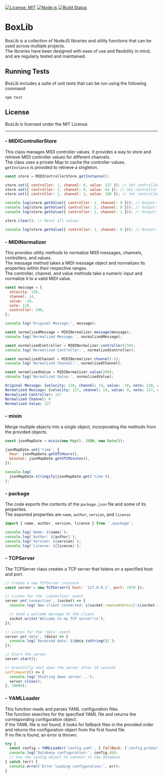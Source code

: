 [![License: MIT](https://img.shields.io/badge/License-MIT-yellow.svg)](https://opensource.org/licenses/MIT)
[![Node.js](https://img.shields.io/badge/Node.js-18.x-green.svg)](https://nodejs.org/en/download/)
[![Build Status](https://img.shields.io/badge/Build-Passed-brightgreen)](https://example.com/build-details)


# BoxLib
BoxLib is a collection of NodeJS libraries and utility functions that can be used across multiple projects.  
The libraries have been designed with ease of use and flexibility in mind, and are regularly tested and maintained.

## Running Tests
BoxLib includes a suite of unit tests that can be run using the following command:
```
npm test
```

## License
BoxLib is licensed under the MIT License.

***
### - MIDIControllerStore
This class manages MIDI controller values.
It provides a way to store and retrieve MIDI controller values for different channels.  
The class uses a private Map to cache the controller values.  
`getInstance` is provided to retrieve a singleton.  

```javascript
const store = MIDIControllerStore.getInstance();

store.set({ controller: 1, channel: 0, value: 127 }); // Set controller 1 on channel 0 to 127
store.set({ controller: 2, channel: 0, value: 64 }); // Set controller 2 on channel 0 to 64
store.set({ controller: 1, channel: 1, value: 100 }); // Set controller 1 on channel 1 to 100

console.log(store.getValue({ controller: 1, channel: 0 })); // Output: 127
console.log(store.getValue({ controller: 2, channel: 0 })); // Output: 64
console.log(store.getValue({ controller: 1, channel: 1 })); // Output: 100

store.clear(); // Reset all values

console.log(store.getValue({ controller: 1, channel: 0 })); // Output: 0 (default value)
```

### - MIDINormalizer
This provides utility methods to normalize MIDI messages, channels, controllers, and values.  
The message method takes a MIDI message object and normalizes its properties within their respective ranges.  
The controller, channel, and value methods take a numeric input and normalize it to a valid MIDI value.  

```javascript
const message = {
  velocity: 130,
  channel: 14,
  value: -10,
  note: 128,
  controller: 200,
};

console.log('Original Message:', message);

const normalizedMessage = MIDINormalizer.message(message);
console.log('Normalized Message:', normalizedMessage);

const normalizedController = MIDINormalizer.controller(150);
console.log('Normalized Controller:', normalizedController);

const normalizedChannel = MIDINormalizer.channel(-1);
console.log('Normalized Channel:', normalizedChannel);

const normalizedValue = MIDINormalizer.value(200);
console.log('Normalized Value:', normalizedValue);
```
```yaml
Original Message: {velocity: 130, channel: 14, value: -10, note: 128, controller: 200}
Normalized Message: {velocity: 127, channel: 14, value: 0, note: 127, controller: 127}
Normalized Controller: 127
Normalized Channel: 0
Normalized Value: 127
```

### - mixin
Merge multiple objects into a single object, incorporating the methods from the provided objects.
```javascript
const jsonMapDate = mixin(new Map(), JSON, new Date());

jsonMapDate.set('time', {
  hour: jsonMapDate.getUTCHours(),
  minutes: jsonMapDate.getUTCMinutes(),
});

console.log(
  jsonMapDate.stringify(jsonMapDate.get('time')),
);
```


### - package
The code exports the contents of the `package.json` file and some of its properties.  
The exported properties are `name`, `author`, `version`, and `license`
```javascript
import { name, author, version, license } from './package';

console.log(`Name: ${name}`);
console.log(`Author: ${author}`);
console.log(`Version: ${version}`);
console.log(`License: ${license}`);
```

### - TCPServer
The TCPServer class creates a TCP server that listens on a specified host and port.  
```javascript
// Create a new TCPServer instance
const server = new TCPServer({ host: '127.0.0.1', port: 7070 });

// Listen for the 'connection' event
server.on('connection', (socket) => {
  console.log(`New client connected: ${socket.remoteAddress}:${socket.remotePort}`);

  // Send a welcome message to the client
  socket.write('Welcome to my TCP server!\n');
});

// Listen for the 'data' event
server.on('data', (data) => {
  console.log(`Received data: ${data.toString()}`);
});

// Start the server
server.start();

// Gracefully shut down the server after 10 seconds
setTimeout(() => {
  console.log('Shutting down server...');
  server.close();
}, 10000);
```

### - YAMLLoader
This function reads and parses YAML configuration files.  
The function searches for the specified YAML file and returns the corresponding configuration object.  
If the YAML file is not found, it looks for fallback files in the provided order and returns the configuration object from the first found file.  
If no file is found, an error is thrown.  

```javascript
try {
  const config = YAMLLoader('config.yaml', { fallBack: ['config.production.yaml', 'config.default.yaml'] });
  console.log('Database configuration:', config.db);
  // Use the config object to connect to the database
} catch (err) {
  console.error('Error loading configuration:', err);
}
```
